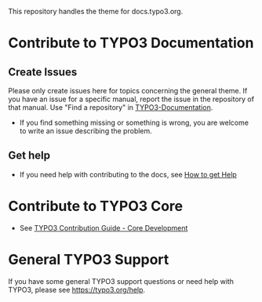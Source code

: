 This repository handles the theme for docs.typo3.org.

# Contribute to TYPO3 Documentation

## Create Issues

Please only create issues here for topics concerning the general theme. If you have an issue for a specific manual,
report the issue in the repository of that manual. Use "Find a repository" in 
[TYPO3-Documentation](https://github.com/TYPO3-Documentation).

* If you find something missing or something is wrong, you are welcome to write an issue describing the problem. 

## Get help

* If you need help with contributing to the docs, see [How to get Help](https://docs.typo3.org/typo3cms/HowToDocument/HowToGetHelp.html)

# Contribute to TYPO3 Core

* See [TYPO3 Contribution Guide - Core Development](https://docs.typo3.org/typo3cms/ContributionWorkflowGuide/)

# General TYPO3 Support

If you have some general TYPO3 support questions or need help with TYPO3, please see https://typo3.org/help.
